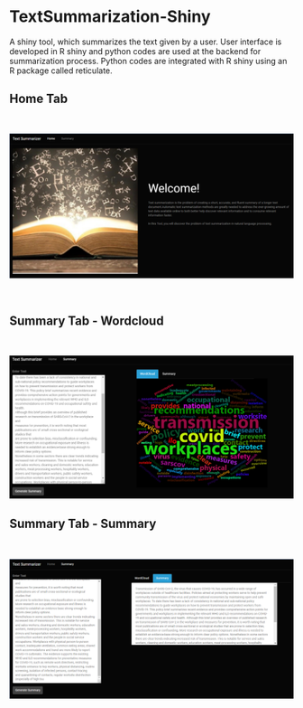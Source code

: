 # TextSummarization-Shiny

A shiny tool, which summarizes the text given by a user. User interface is developed in R shiny and python codes are used at the backend for summarization process. Python codes are integrated with R shiny using an R package called reticulate.



## Home Tab

&nbsp;

![Screenshot](Home.PNG)

&nbsp;

## Summary Tab - Wordcloud

&nbsp;
 
![Screenshot](wordcloud.PNG)

## Summary Tab - Summary

&nbsp;
 
![Screenshot](summary.PNG)
